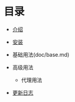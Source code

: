 目录
==========

* [介绍](doc/intro.md)

* [安装](doc/instrall.md)

* 基础用法(doc/base.md)

* 高级用法
    - 代理用法

* [更新日志](../updateinfo.md)

